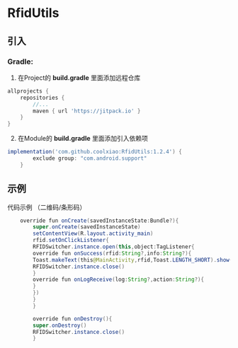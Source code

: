 # RfidUtils

## 引入

### Gradle:

1. 在Project的 **build.gradle** 里面添加远程仓库

```gradle
allprojects {
    repositories {
        //...
        maven { url 'https://jitpack.io' }
    }
}
```

2. 在Module的 **build.gradle** 里面添加引入依赖项

```gradle
implementation('com.github.coolxiao:RfidUtils:1.2.4') {
        exclude group: "com.android.support"
    }

```

## 示例

代码示例 （二维码/条形码）

```Java
    override fun onCreate(savedInstanceState:Bundle?){
        super.onCreate(savedInstanceState)
        setContentView(R.layout.activity_main)
        rfid.setOnClickListener{
        RFIDSwitcher.instance.open(this,object:TagListener{
        override fun onSuccess(rfid:String?,info:String?){
        Toast.makeText(this@MainActivity,rfid,Toast.LENGTH_SHORT).show()
        RFIDSwitcher.instance.close()
        }
        override fun onLogReceive(log:String?,action:String?){
        }
        })
        }
        }

        override fun onDestroy(){
        super.onDestroy()
        RFIDSwitcher.instance.close()
        }
```



